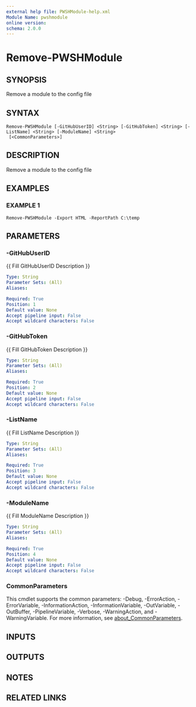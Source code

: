 ```yaml
---
external help file: PWSHModule-help.xml
Module Name: pwshmodule
online version:
schema: 2.0.0
---
```


# Remove-PWSHModule

## SYNOPSIS
Remove a module to the config file

## SYNTAX

```
Remove-PWSHModule [-GitHubUserID] <String> [-GitHubToken] <String> [-ListName] <String> [-ModuleName] <String>
 [<CommonParameters>]
```

## DESCRIPTION
Remove a module to the config file

## EXAMPLES

### EXAMPLE 1
```
Remove-PWSHModule -Export HTML -ReportPath C:\temp
```

## PARAMETERS

### -GitHubUserID
{{ Fill GitHubUserID Description }}

```yaml
Type: String
Parameter Sets: (All)
Aliases:

Required: True
Position: 1
Default value: None
Accept pipeline input: False
Accept wildcard characters: False
```

### -GitHubToken
{{ Fill GitHubToken Description }}

```yaml
Type: String
Parameter Sets: (All)
Aliases:

Required: True
Position: 2
Default value: None
Accept pipeline input: False
Accept wildcard characters: False
```

### -ListName
{{ Fill ListName Description }}

```yaml
Type: String
Parameter Sets: (All)
Aliases:

Required: True
Position: 3
Default value: None
Accept pipeline input: False
Accept wildcard characters: False
```

### -ModuleName
{{ Fill ModuleName Description }}

```yaml
Type: String
Parameter Sets: (All)
Aliases:

Required: True
Position: 4
Default value: None
Accept pipeline input: False
Accept wildcard characters: False
```

### CommonParameters
This cmdlet supports the common parameters: -Debug, -ErrorAction, -ErrorVariable, -InformationAction, -InformationVariable, -OutVariable, -OutBuffer, -PipelineVariable, -Verbose, -WarningAction, and -WarningVariable. For more information, see [about_CommonParameters](http://go.microsoft.com/fwlink/?LinkID=113216).

## INPUTS

## OUTPUTS

## NOTES

## RELATED LINKS
